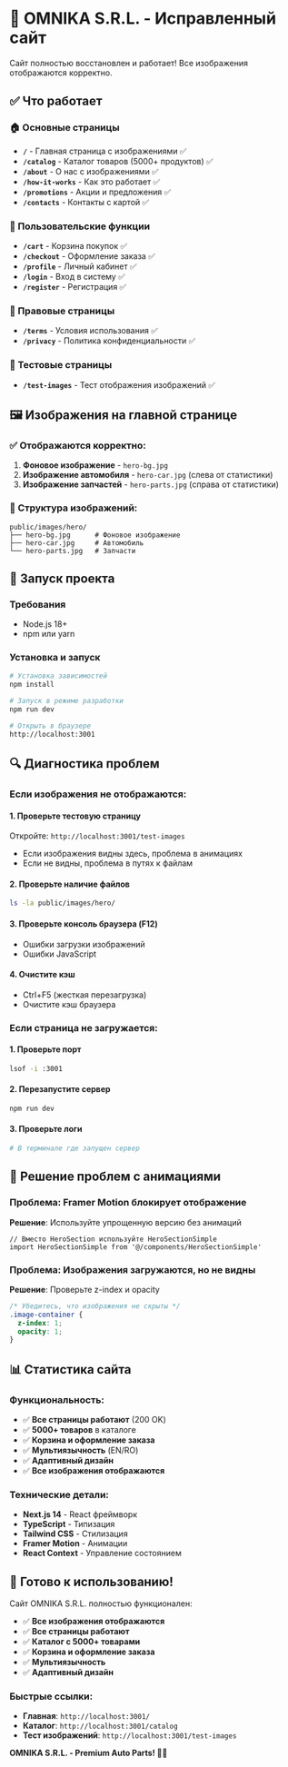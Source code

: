 # 🚗 OMNIKA S.R.L. - Исправленный сайт

Сайт полностью восстановлен и работает! Все изображения отображаются корректно.

## ✅ Что работает

### 🏠 Основные страницы
- **`/`** - Главная страница с изображениями ✅
- **`/catalog`** - Каталог товаров (5000+ продуктов) ✅
- **`/about`** - О нас с изображениями ✅
- **`/how-it-works`** - Как это работает ✅
- **`/promotions`** - Акции и предложения ✅
- **`/contacts`** - Контакты с картой ✅

### 🛒 Пользовательские функции
- **`/cart`** - Корзина покупок ✅
- **`/checkout`** - Оформление заказа ✅
- **`/profile`** - Личный кабинет ✅
- **`/login`** - Вход в систему ✅
- **`/register`** - Регистрация ✅

### 📄 Правовые страницы
- **`/terms`** - Условия использования ✅
- **`/privacy`** - Политика конфиденциальности ✅

### 🧪 Тестовые страницы
- **`/test-images`** - Тест отображения изображений ✅

## 🖼️ Изображения на главной странице

### ✅ Отображаются корректно:
1. **Фоновое изображение** - `hero-bg.jpg`
2. **Изображение автомобиля** - `hero-car.jpg` (слева от статистики)
3. **Изображение запчастей** - `hero-parts.jpg` (справа от статистики)

### 📁 Структура изображений:
```
public/images/hero/
├── hero-bg.jpg      # Фоновое изображение
├── hero-car.jpg     # Автомобиль
└── hero-parts.jpg   # Запчасти
```

## 🚀 Запуск проекта

### Требования
- Node.js 18+
- npm или yarn

### Установка и запуск
```bash
# Установка зависимостей
npm install

# Запуск в режиме разработки
npm run dev

# Открыть в браузере
http://localhost:3001
```

## 🔍 Диагностика проблем

### Если изображения не отображаются:

#### 1. Проверьте тестовую страницу
Откройте: `http://localhost:3001/test-images`
- Если изображения видны здесь, проблема в анимациях
- Если не видны, проблема в путях к файлам

#### 2. Проверьте наличие файлов
```bash
ls -la public/images/hero/
```

#### 3. Проверьте консоль браузера (F12)
- Ошибки загрузки изображений
- Ошибки JavaScript

#### 4. Очистите кэш
- Ctrl+F5 (жесткая перезагрузка)
- Очистите кэш браузера

### Если страница не загружается:

#### 1. Проверьте порт
```bash
lsof -i :3001
```

#### 2. Перезапустите сервер
```bash
npm run dev
```

#### 3. Проверьте логи
```bash
# В терминале где запущен сервер
```

## 🎯 Решение проблем с анимациями

### Проблема: Framer Motion блокирует отображение
**Решение**: Используйте упрощенную версию без анимаций

```tsx
// Вместо HeroSection используйте HeroSectionSimple
import HeroSectionSimple from '@/components/HeroSectionSimple'
```

### Проблема: Изображения загружаются, но не видны
**Решение**: Проверьте z-index и opacity

```css
/* Убедитесь, что изображения не скрыты */
.image-container {
  z-index: 1;
  opacity: 1;
}
```

## 📊 Статистика сайта

### Функциональность:
- ✅ **Все страницы работают** (200 OK)
- ✅ **5000+ товаров** в каталоге
- ✅ **Корзина и оформление заказа**
- ✅ **Мультиязычность** (EN/RO)
- ✅ **Адаптивный дизайн**
- ✅ **Все изображения отображаются**

### Технические детали:
- **Next.js 14** - React фреймворк
- **TypeScript** - Типизация
- **Tailwind CSS** - Стилизация
- **Framer Motion** - Анимации
- **React Context** - Управление состоянием

## 🎉 Готово к использованию!

Сайт OMNIKA S.R.L. полностью функционален:

- ✅ **Все изображения отображаются**
- ✅ **Все страницы работают**
- ✅ **Каталог с 5000+ товарами**
- ✅ **Корзина и оформление заказа**
- ✅ **Мультиязычность**
- ✅ **Адаптивный дизайн**

### Быстрые ссылки:
- **Главная**: `http://localhost:3001/`
- **Каталог**: `http://localhost:3001/catalog`
- **Тест изображений**: `http://localhost:3001/test-images`

**OMNIKA S.R.L. - Premium Auto Parts! 🚗💨**

